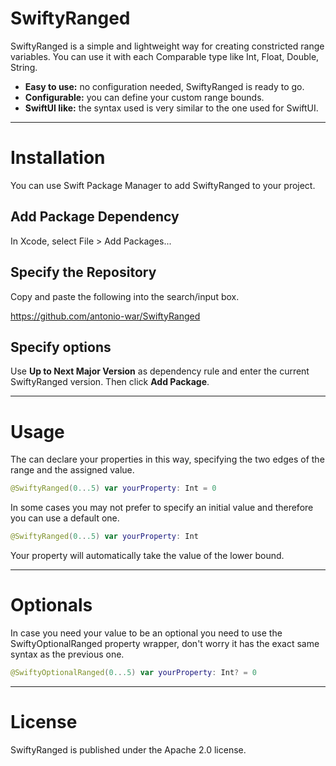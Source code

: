 # SwiftyRanged

SwiftyRanged is a simple and lightweight way for creating constricted range variables.
You can use it with each Comparable type like Int, Float, Double, String.

- **Easy to use:** no configuration needed, SwiftyRanged is ready to go.
- **Configurable:** you can define your custom range bounds.
- **SwiftUI like:** the syntax used is very similar to the one used for SwiftUI.

---

# Installation

You can use Swift Package Manager to add SwiftyRanged to your project.

## Add Package Dependency

In Xcode, select File > Add Packages...

## Specify the Repository

Copy and paste the following into the search/input box.

https://github.com/antonio-war/SwiftyRanged

## Specify options

Use **Up to Next Major Version** as dependency rule and enter the current SwiftyRanged version.
Then click **Add Package**.

---

# Usage

The can declare your properties in this way, specifying the two edges of the range and the assigned value.

```swift
@SwiftyRanged(0...5) var yourProperty: Int = 0
```

In some cases you may not prefer to specify an initial value and therefore you can use a default one.

```swift
@SwiftyRanged(0...5) var yourProperty: Int
```

Your property will automatically take the value of the lower bound.

---

# Optionals

In case you need your value to be an optional you need to use the SwiftyOptionalRanged property wrapper, don't worry it has the exact same syntax as the previous one. 

```swift
@SwiftyOptionalRanged(0...5) var yourProperty: Int? = 0
```
---
# License
SwiftyRanged is published under the Apache 2.0 license.
